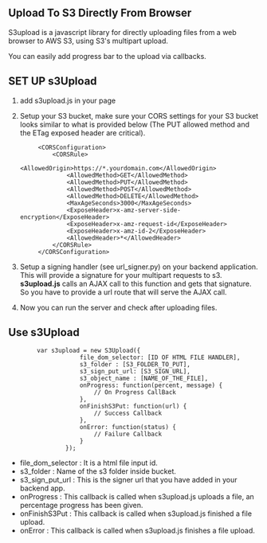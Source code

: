 ## Upload To S3 Directly From Browser

S3upload is a javascript library for directly uploading files from a web browser to AWS S3, using S3's multipart upload.

You can easily add progress bar to the upload via callbacks. 

## SET UP s3Upload

1. add s3upload.js in your page
2. Setup your S3 bucket, make sure your CORS settings for your S3 bucket looks similar to what is provided below (The PUT allowed method and the ETag exposed header are critical).


            <CORSConfiguration>
                <CORSRule>
                    <AllowedOrigin>https://*.yourdomain.com</AllowedOrigin>
                    <AllowedMethod>GET</AllowedMethod>
                    <AllowedMethod>PUT</AllowedMethod>
                    <AllowedMethod>POST</AllowedMethod>
                    <AllowedMethod>DELETE</AllowedMethod>
                    <MaxAgeSeconds>3000</MaxAgeSeconds>
                    <ExposeHeader>x-amz-server-side-encryption</ExposeHeader>
                    <ExposeHeader>x-amz-request-id</ExposeHeader>
                    <ExposeHeader>x-amz-id-2</ExposeHeader>
                    <AllowedHeader>*</AllowedHeader>
                </CORSRule>
            </CORSConfiguration>

3. Setup a signing handler (see url_signer.py) on your backend application. This will provide a signature for your multipart requests to s3. **s3upload.js** calls an AJAX call to this function and gets that signature. So you have to provide a url route that will serve the AJAX call.  

4. Now you can run the server and check after uploading files.

## Use s3Upload

            var s3upload = new S3Upload({
                        file_dom_selector: [ID OF HTML FILE HANDLER],
                        s3_folder : [S3_FOLDER_TO_PUT],
                        s3_sign_put_url: [S3_SIGN_URL],
                        s3_object_name : [NAME_OF_THE_FILE],
                        onProgress: function(percent, message) {
                            // On Progress CallBack
                        },
                        onFinishS3Put: function(url) {
                            // Success Callback
                        },
                        onError: function(status) {
                            // Failure Callback
                        }
                    });

- file_dom_selector : It is a html file input id.
- s3_folder : Name of the s3 folder inside bucket.
- s3_sign_put_url : This is the signer url that you have added in your backend app.
- onProgress : This callback is called when s3upload.js uploads a file, an percentage progress has been given.
- onFinishS3Put : This callback is called when s3upload.js finished a file upload.
- onError : This callback is called when s3upload.js finishes a file upload. 


